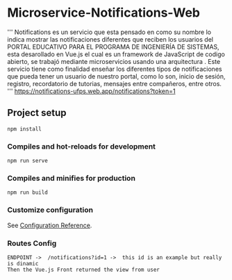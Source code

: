 # Microservice-Notifications-Web  
'''
Notifications es un servicio que esta pensado en como su nombre lo indica mostrar las notificaciones diferentes que reciben los usuarios del PORTAL EDUCATIVO PARA EL PROGRAMA DE INGENIERÍA DE SISTEMAS, esta desarollado en Vue.js el cual es un framework de JavaScript de codigo abierto, se trabajó mediante microservicios usando una arquitectura . Este servicio tiene como finalidad enseñar los diferentes tipos de notificaciones que pueda tener un usuario de nuestro portal, como lo son, inicio de sesión, registro, recordatorio de tutorias, mensajes entre compañeros, entre otros.
'''
https://notifications-ufps.web.app/notifications?token=1

## Project setup
```
npm install
```

### Compiles and hot-reloads for development
```
npm run serve
```

### Compiles and minifies for production
```
npm run build
```

### Customize configuration
See [Configuration Reference](https://cli.vuejs.org/config/).

### Routes Config 
```
ENDPOINT ->  /notifications?id=1 ->  this id is an example but really is dinamic
Then the Vue.js Front returned the view from user
```
